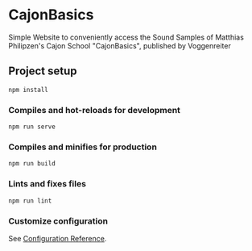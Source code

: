 # CajonBasics
Simple Website to conveniently access the Sound Samples of Matthias Philipzen's Cajon School "CajonBasics", published by Voggenreiter

## Project setup
```
npm install
```

### Compiles and hot-reloads for development
```
npm run serve
```

### Compiles and minifies for production
```
npm run build
```

### Lints and fixes files
```
npm run lint
```

### Customize configuration
See [Configuration Reference](https://cli.vuejs.org/config/).
